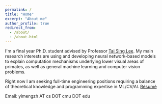 ```yaml
---
permalink: /
title: "Home"
excerpt: "About me"
author_profile: true
redirect_from:
  - /about/
  - /about.html
---
```


I'm a final year Ph.D. student advised by Professor [Tai Sing Lee](http://www.cnbc.cmu.edu/~tai/). My main research interests are using and developing neural network-based models to explain computation mechanisms underlying lower visual areas of primates, as well as general machine learning and computer vision problems.

Right now I am seeking full-time engineering positions requiring a balance of theoretical knowledge and programming expertise in ML/CV/AI. [Résumé](http://zym1010.github.io/files/cv/resume.pdf)

Email: yimengzh AT cs DOT cmu DOT edu
